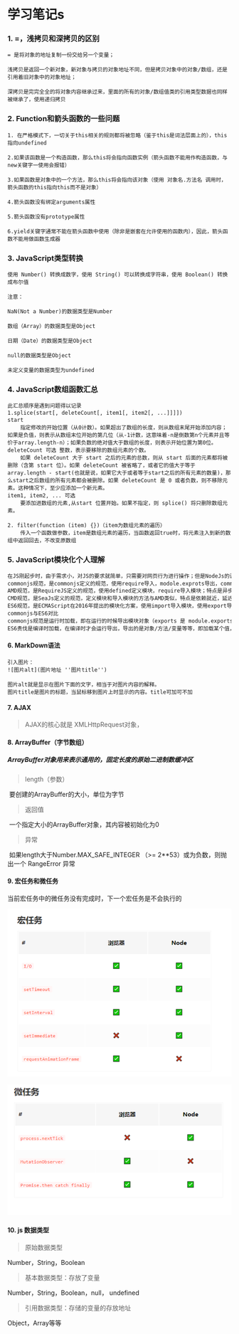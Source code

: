 # 学习笔记s

### 1. =，浅拷贝和深拷贝的区别

```
= 是将对象的地址复制一份交给另一个变量；

浅拷贝是返回一个新对象，新对象与拷贝的对象地址不同，但是拷贝对象中的对象/数组，还是引用着旧对象中的对象地址；

深拷贝是完完全全的将对象内容继承过来，里面的所有的对象/数组值类的引用类型数据也同样被继承了，使用递归拷贝
```



### 2. Function和箭头函数的一些问题

```
1. 在严格模式下，一切关于this相关的规则都将被忽略（鉴于this是词法层面上的），this指向undefined

2.如果该函数是一个构造函数，那么this将会指向函数实例（箭头函数不能用作构造函数，与new关键字一使用会报错）

3.如果函数是对象中的一个方法，那么this将会指向该对象（使用 对象名.方法名 调用时，箭头函数的this指向this而不是对象）

4.箭头函数没有绑定arguments属性

5.箭头函数没有prototype属性

6.yield关键字通常不能在箭头函数中使用（除非是嵌套在允许使用的函数内），因此，箭头函数不能用做函数生成器
```





### 3. JavaScript类型转换

```
使用 Number() 转换成数字，使用 String() 可以转换成字符串，使用 Boolean() 转换成布尔值

注意：

NaN(Not a Number)的数据类型是Number

数组（Array）的数据类型是Object

日期（Date）的数据类型是Object

null的数据类型是Object

未定义变量的数据类型为undefined
```



### 4. JavaScript数组函数汇总

```
此汇总顺序是遇到问题得以记录
1.splice(start[, deleteCount[, item1[, item2[, ...]]]])
start
	指定修改的开始位置（从0计数）。如果超出了数组的长度，则从数组末尾开始添加内容；如果是负值，则表示从数组末位开始的第几位（从-1计数，这意味着-n是倒数第n个元素并且等价于array.length-n）；如果负数的绝对值大于数组的长度，则表示开始位置为第0位。
deleteCount 可选 整数，表示要移除的数组元素的个数。
	如果 deleteCount 大于 start 之后的元素的总数，则从 start 后面的元素都将被删除（含第 start 位）。如果 deleteCount 被省略了，或者它的值大于等于array.length - start(也就是说，如果它大于或者等于start之后的所有元素的数量)，那么start之后数组的所有元素都会被删除。如果 deleteCount 是 0 或者负数，则不移除元素。这种情况下，至少应添加一个新元素。
item1, item2, ... 可选
	要添加进数组的元素,从start 位置开始。如果不指定，则 splice() 将只删除数组元素。
	
2. filter(function (item) {})（item为数组元素的遍历）
	传入一个函数做参数，item是数组元素的遍历，当函数返回true时，将元素注入到新的数组中返回回去，不改变原数组
```

### 5. JavaScript模块化个人理解

```6
在JS刚起步时，由于需求小，对JS的要求就简单，只需要对网页行为进行操作；但是NodeJs的诞生拓展了JS的作用，编写的文件也越来越大，变量，方法的命名也成了问题，行业对JS的规范需求越来越大，引发了前端革命，模块化；模块化将一个文件当成一个模块，需要就引入，但是怎么引入又成了一个问题，于是各路大佬齐发力，commonjs，AMD，CMD，ES6规范相继出世。
commonjs规范，是commonjs定义的规范，使用require导入，modole.exprots导出，commonjs有四个全局变量，module，exprots，global，require；特点是同步导入，不适合在浏览器端执行，容易阻塞线程；
AMD规范，是RequireJS定义的规范，使用defined定义模块，require导入模块；特点是异步回调执行，不会阻塞线程，依赖前置，不能按需导入模块。
CMD规范，是SeaJs定义的规范，定义模块和导入模块的方法与AMD类似，特点是依赖就近，延迟执行，消耗时间来提升性能。
ES6规范，是ECMAScript在2016年提出的模块化方案，使用import导入模块，使用export导出模块。
commonjs与ES6对比
commonjs规范是运行时加载，即在运行的时候导出模块对象（exports 是 module.exports的指针，可以使用exports.xx = xx来导出对象，但是不可以exports = {}使用，因为会改变exports的引用）；commonjs模块输出的是对象的拷贝，在模块外部修改不会影响到模块定义中的内容。
ES6贵伐是编译时加载，在编译时才会运行导出，导出的是对象/方法/变量等等，即加载某个值，而不是对象；ES6模块导出的是值引用，在模块外部修改，模块内内容会发生改变
```

#### 6. MarkDown语法

```
引入图片：
![图片alt](图片地址 ''图片title'')

图片alt就是显示在图片下面的文字，相当于对图片内容的解释。
图片title是图片的标题，当鼠标移到图片上时显示的内容。title可加可不加
```

#### 7. AJAX

> AJAX的核心就是 XMLHttpRequest对象，

#### 8. ArrayBuffer（字节数组）

##### ArrayBuffer对象用来表示通用的，固定长度的原始二进制数缓冲区

> length（参数）

​	要创建的ArrayBuffer的大小，单位为字节

> 返回值

​	一个指定大小的ArrayBuffer对象，其内容被初始化为0

> 异常

​	如果length大于Number.MAX_SAFE_INTEGER （>= 2**53）或为负数，则抛出一个 RangeError 异常

#### 9. 宏任务和微任务

当前宏任务中的微任务没有完成时，下一个宏任务是不会执行的

![宏任务](/git图床/JS宏任务.png)

![宏任务](/git图床/JS微任务.png)

#### 10. js 数据类型

> 原始数据类型

Number，String，Boolean

> 基本数据类型：存放了变量

Number，String，Boolean，null， undefined

> 引用数据类型：存储的变量的存放地址

Object，Array等等